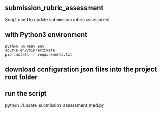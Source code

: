 ## submission_rubric_assessment
Script used to update submission rubric assessment

## with Python3 environment
```
python -m venv env
source env/bin/activate
pip install -r requirements.txt
```
## download configuration json files into the project root folder

## run the script
python ./update_submission_assessment_med.py
